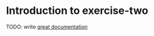 # Introduction to exercise-two

TODO: write [great documentation](http://jacobian.org/writing/what-to-write/)
